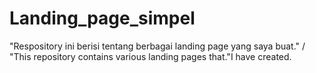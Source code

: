 # Landing_page_simpel
"Respository ini berisi tentang berbagai landing page yang saya buat." / "This repository contains various landing pages that."I have created.
